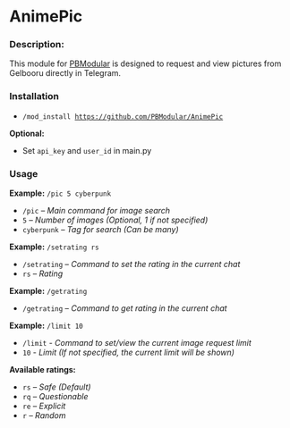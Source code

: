 # AnimePic
### Description: 
This module for [PBModular](https://github.com/PBModular/bot) is designed to request and view pictures from Gelbooru directly in Telegram.

### Installation
- <code>/mod_install https://github.com/PBModular/AnimePic</code>

**Optional:**

- Set <code>api_key</code> and <code>user_id</code> in main.py

### Usage
<b>Example:</b> <code>/pic 5 cyberpunk</code>

- <code>/pic</code> – <i>Main command for image search</i>
- <code>5</code> – <i>Number of images (Optional, 1 if not specified)</i>
- <code>cyberpunk</code> – <i>Tag for search (Can be many)</i>

<b>Example:</b> <code>/setrating rs</code>

- <code>/setrating</code> – <i>Command to set the rating in the current chat</i>
- <code>rs</code> – <i>Rating</i>

<b>Example:</b> <code>/getrating</code>

- <code>/getrating</code> – <i>Command to get rating in the current chat</i>

<b>Example:</b> <code>/limit 10</code>

- <code>/limit</code> - <i>Command to set/view the current image request limit</i>
- <code>10</code> - <i>Limit (If not specified, the current limit will be shown)</i>

<b>Available ratings:</b>

- <code>rs</code> <i>– Safe (Default)</i>
- <code>rq</code> <i>– Questionable</i>
- <code>re</code> <i>– Explicit</i>
- <code>r</code> <i>– Random</i>
